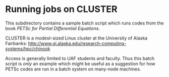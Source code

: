 Running jobs on CLUSTER
=======================

This subdirectory contains a sample batch script which runs codes from
the book _PETSc for Partial Differential Equations_.

CLUSTER is a modest-sized Linux cluster at the University of Alaska Fairbanks:
http://www.gi.alaska.edu/research-computing-systems/hpc/chinook

Access is generally limited to UAF students and faculty.  Thus this batch
script is _only_ an example which might be useful as a suggestion for how
PETSc codes are run in a batch system on many-node machines.

